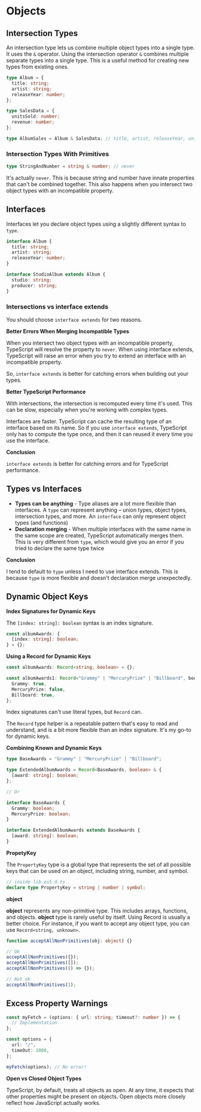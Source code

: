 # Objects

## Intersection Types

An intersection type lets us combine multiple object types into a single type. It uses the `&` operator.
Using the intersection operator `&` combines multiple separate types into a single type.
This is a useful method for creating new types from existing ones.

```ts
type Album = {
  title: string;
  artist: string;
  releaseYear: number;
};

type SalesData = {
  unitsSold: number;
  revenue: number;
};

type AlbumSales = Album & SalesData; // title, artist, releaseYear, unitsSold, revenue
```

### Intersection Types With Primitives

```ts
type StringAndNumber = string & number; // never
```

It's actually `never`. This is because string and number have innate properties that can't be combined together.
This also happens when you intersect two object types with an incompatible property.

## Interfaces

Interfaces let you declare object types using a slightly different syntax to `type`.

```ts
interface Album {
  title: string;
  artist: string;
  releaseYear: number;
}

interface StudioAlbum extends Album {
  studio: string;
  producer: string;
}
```

### Intersections vs interface extends

You should choose `interface extends` for two reasons.

**Better Errors When Merging Incompatible Types**

When you intersect two object types with an incompatible property, TypeScript will resolve the property to `never`.
When using interface extends, TypeScript will raise an error when you try to extend an interface with an incompatible property.

So, `interface extends` is better for catching errors when building out your types.

**Better TypeScript Performance**

With intersections, the intersection is recomputed every time it's used. This can be slow, especially when you're working with complex types.

Interfaces are faster. TypeScript can cache the resulting type of an interface based on its name. So if you use `interface extends`, TypeScript only has to compute the type once, and then it can reused it every time you use the interface.

**Conclusion**

`interface extends` is better for catching errors and for TypeScript performance.

## Types vs Interfaces

* **Types can be anything** - Type aliases are a lot more flexible than interfaces. A `type` can represent anything – union types, object types, intersection types, and more. An `interface` can only represent object types (and functions)
* **Declaration merging** - When multiple interfaces with the same name in the same scope are created, TypeScript automatically merges them. This is very different from `type`, which would give you an error if you tried to declare the same type twice

**Conclusion**

I tend to default to `type` unless I need to use interface extends. This is because `type` is more flexible and doesn't declaration merge unexpectedly.

## Dynamic Object Keys

**Index Signatures for Dynamic Keys**

The `[index: string]: boolean` syntax is an index signature. 

```ts
const albumAwards: {
  [index: string]: boolean;
} = {};
```

**Using a Record for Dynamic Keys**

```ts
const albumAwards: Record<string, boolean> = {};

const albumAwards1: Record<"Grammy" | "MercuryPrize" | "Billboard", boolean> = {
  Grammy: true,
  MercuryPrize: false,
  Billboard: true,
};
```

Index signatures can't use literal types, but `Record` can.

The `Record` type helper is a repeatable pattern that's easy to read and understand, and is a bit more flexible than an index signature. It's my go-to for dynamic keys.

**Combining Known and Dynamic Keys**

```ts
type BaseAwards = "Grammy" | "MercuryPrize" | "Billboard";

type ExtendedAlbumAwards = Record<BaseAwards, boolean> & {
  [award: string]: boolean;
};

// Or

interface BaseAwards {
  Grammy: boolean;
  MercuryPrize: boolean;
}

interface ExtendedAlbumAwards extends BaseAwards {
  [award: string]: boolean;
}
```

**PropetyKey**

The `PropertyKey` type is a global type that represents the set of all possible keys that can be used on an object, including string, number, and symbol.

```ts
// inside lib.es5.d.ts
declare type PropertyKey = string | number | symbol;
```

**object**

**object** represents any non-primitive type. This includes arrays, functions, and objects.
**object** type is rarely useful by itself. Using Record is usually a better choice. For instance, if you want to accept any object type, you can use `Record<string, unknown>`.

```ts
function acceptAllNonPrimitives(obj: object) {}

// Ok
acceptAllNonPrimitives({});
acceptAllNonPrimitives([]);
acceptAllNonPrimitives(() => {});

// Not ok
acceptAllNonPrimitives(1);
```

## Excess Property Warnings

```ts
const myFetch = (options: { url: string; timeout?: number }) => {
  // Implementation
};

const options = {
  url: "/",
  timeOut: 1000,
};

myFetch(options); // No error!
```

**Open vs Closed Object Types**

TypeScript, by default, treats all objects as open. At any time, it expects that other properties might be present on objects. Open objects more closely reflect how JavaScript actually works.
